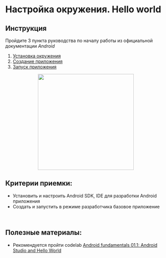 # Настройка окружения. Hello world

## Инструкция

Пройдите 3 пункта руководства по началу работы из официальной документации _Android_

1. [Установка окружения](https://developer.android.com/studio/)
2. [Создание приложения](https://developer.android.com/training/basics/firstapp/creating-project)
3. [Запуск приложения](https://developer.android.com/training/basics/firstapp/running-app)

<p align="center">
  <img src="https://developer.android.com/codelabs/android-training-hello-world/img/7d9f0ab03e4b7bdf.png" width="300"/>
</p>


## Критерии приемки:

- Установить и настроить Android SDK, IDE для разработки Android приложения
- Создать и запустить в режиме разработчика базовое приложение

<br>

## Полезные материалы:

- Рекомендуется пройти codelab [Android fundamentals 01.1: Android Studio and Hello World](https://developer.android.com/codelabs/android-training-hello-world#0)


